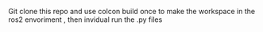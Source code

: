 Git clone this repo and use colcon build once to make the workspace in the ros2 envoriment , then invidual run the .py files 
